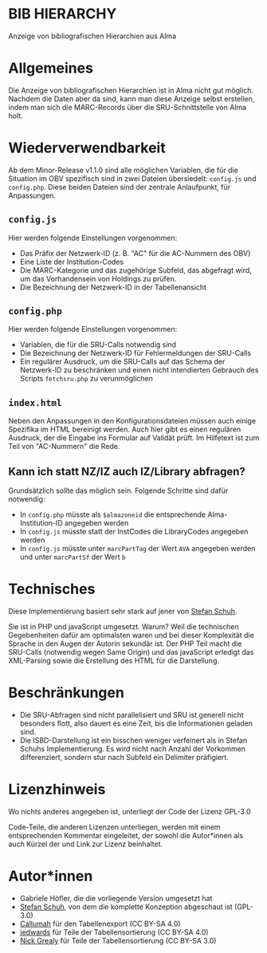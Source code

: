 # BIB HIERARCHY
Anzeige von bibliografischen Hierarchien aus Alma

# Allgemeines

Die Anzeige von bibliografischen Hierarchien ist in Alma nicht gut möglich. Nachdem die Daten aber da sind, kann man diese Anzeige selbst erstellen, indem man sich die MARC-Records über die SRU-Schnittstelle von Alma holt.

# Wiederverwendbarkeit

Ab dem Minor-Release v1.1.0 sind alle möglichen Variablen, die für die Situation im OBV spezifisch sind in zwei Dateien übersiedelt: `config.js` und `config.php`. Diese beiden Dateien sind der zentrale Anlaufpunkt, für Anpassungen.

## `config.js`
Hier werden folgende Einstellungen vorgenommen:
   * Das Präfix der Netzwerk-ID (z. B. "AC" für die AC-Nummern des OBV)
   * Eine Liste der Institution-Codes
   * Die MARC-Kategorie und das zugehörige Subfeld, das abgefragt wird, um das Vorhandensein von Holdings zu prüfen.
   * Die Bezeichnung der Netzwerk-ID in der Tabellenansicht

## `config.php`
Hier werden folgende Einstellungen vorgenommen:
   * Variablen, die für die SRU-Calls notwendig sind
   * Die Bezeichnung der Netzwerk-ID für Fehlermeldungen der SRU-Calls
   * Ein regulärer Ausdruck, um die SRU-Calls auf das Schema der Netzwerk-ID zu beschränken und einen nicht intendierten Gebrauch des Scripts `fetchsru.php` zu verunmöglichen

## `index.html`
Neben den Anpassungen in den Konfigurationsdateien müssen auch einige Spezifika im HTML bereinigt werden. Auch hier gibt es einen regulären Ausdruck, der die Eingabe ins Formular auf Validät prüft. Im Hilfetext ist zum Teil von "AC-Nummern" die Rede.

## Kann ich statt NZ/IZ auch IZ/Library abfragen?
Grundsätzlich sollte das möglich sein. Folgende Schritte sind dafür notwendig:
   * In `config.php` müsste als `$almazoneid` die entsprechende Alma-Institution-ID angegeben werden
   * In `config.js` müsste statt der InstCodes die LibraryCodes angegeben werden
   * In `config.js` müsste unter `marcPartTag` der Wert `AVA` angegeben werden und unter `marcPartSf` der Wert `b`

# Technisches
Diese Implementierung basiert sehr stark auf jener von [Stefan Schuh](https://github.com/schuach/bib-hierarchy).

Sie ist in PHP und javaScript umgesetzt. Warum? Weil die technischen Gegebenheiten dafür am optimalsten waren und bei dieser Komplexität die Sprache in den Augen der Autorin sekundär ist. Der PHP Teil macht die SRU-Calls (notwendig wegen Same Origin) und das javaScript erledigt das XML-Parsing sowie die Erstellung des HTML für die Darstellung.

# Beschränkungen

* Die SRU-Abfragen sind nicht parallelisiert und SRU ist generell nicht besonders flott, also dauert es eine Zeit, bis die Informationen geladen sind.
* Die ISBD-Darstellung ist ein bisschen weniger verfeinert als in Stefan Schuhs Implementierung. Es wird nicht nach Anzahl der Vorkommen differenziert, sondern stur nach Subfeld ein Delimiter präfigiert.

# Lizenzhinweis
Wo nichts anderes angegeben ist, unterliegt der Code der Lizenz GPL-3.0

Code-Teile, die anderen Lizenzen unterliegen, werden mit einem entsprechenden
Kommentar eingeleitet, der sowohl die Autor\*innen als auch Kürzel der und Link
zur Lizenz beinhaltet.

# Autor\*innen
* Gabriele Höfler, die die vorliegende Version umgesetzt hat
* [Stefan Schuh](https://github.com/schuach/bib-hierarchy/), von dem die komplette Konzeption abgeschaut ist (GPL-3.0)
* [Callumah](https://stackoverflow.com/users/1079254/calumah) für den Tabellenexport (CC BY-SA 4.0)
* [jedwards](https://stackoverflow.com/users/736937/jedwards) für Teile der Tabellensortierung (CC BY-SA 4.0)
* [Nick Grealy](https://stackoverflow.com/users/782034/nick-grealy) für Teile der Tabellensortierung (CC BY-SA 3.0)
